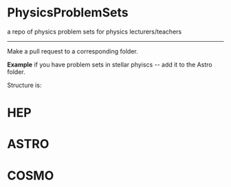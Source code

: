# PhysicsProblemSets
a repo of physics problem sets for physics lecturers/teachers 

***

Make a pull request to a corresponding folder. 

**Example** if you have problem sets in stellar phyiscs -- add it to the Astro folder.

Structure is:

# HEP
# ASTRO
# COSMO




